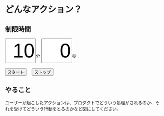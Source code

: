 # どんなアクション？

## 制限時間

<form name="timer">
  <input type="text" maxlength="2" value="10" style="font-size:48pt;width:100px;text-align:right">分
  <input type="text" maxlength="2" value="0" style="font-size:48pt;width:100px;text-align:right">秒
  <br><br>
  <input type="button" value="スタート" onclick="cntStart()">　
  <input type="button" value="ストップ" onclick="cntStop()">
</form>

## やること

ユーザーが起こしたアクションは、プロダクトでどういう処理がされるのか、それを受けてどういう行動をとるのかなど図にしてください。

<script type="text/javascript" src="../js/timer.js"></script>
